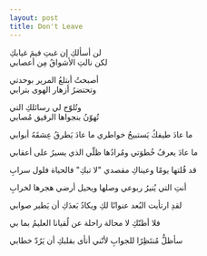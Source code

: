 ```yaml
---
layout: post
title: Don't Leave
---
```


لن أسألكِ إن غبتِ فيمَ غيابكِ  
لكن نالتِ الأشواقُ مِن أعصابي

أصبحتُ أبتلعُ  المرير بوحدتي  
وتحتضرُ أزهار الهوى بترابي

وتُلوّح لي رسائلكِ التي  
تُهوّنُ بنجواها الرقيق مُصابي

ما عادَ طيفكُ يَستبيحُ خواطري
ما عادَ يَطرقُ عِشقَهُ أبوابي

ما عادَ يعرفُ خُطوَتي ومُرادُها
ظلّي الذي يسيرُ على أعقابي

قد قُلتها يومًا وعيناكِ مقصدي
"لا تبكِ" فالحياة فلول سرابِ

أنتِ التي يُنيرُ ربوعي وصلها
ويحيل أرضي هجرها لخرابِ

لقدِ ارتأيت البُعد عنوانًا لكِ
ويكادُ بَعدَكِ أن يَطير صوابي

فلا أظنّكِ لا محالة راحلة
عن لُقيانا العليمُ بما بي

سأظلُّ مُنتَظِرًا للجوابِ لأنّني
أنأى بقلبكِ أن يَرُدّ خطابي
